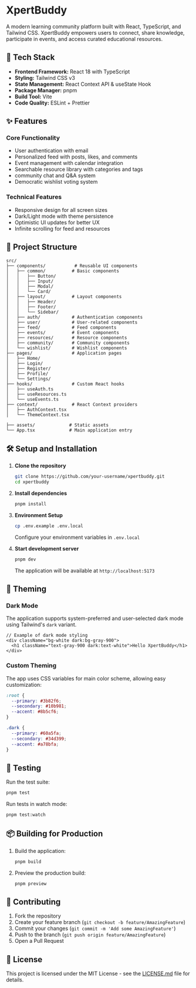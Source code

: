 # XpertBuddy

A modern learning community platform built with React, TypeScript, and Tailwind CSS. XpertBuddy empowers users to connect, share knowledge, participate in events, and access curated educational resources.

## 🚀 Tech Stack

- **Frontend Framework:** React 18 with TypeScript
- **Styling:** Tailwind CSS v3
- **State Management:** React Context API & useState Hook
- **Package Manager:** pnpm
- **Build Tool:** Vite
- **Code Quality:** ESLint + Prettier

## ✨ Features

### Core Functionality

- User authentication with email
- Personalized feed with posts, likes, and comments
- Event management with calendar integration
- Searchable resource library with categories and tags
- community chat and Q&A system
- Democratic wishlist voting system

### Technical Features

- Responsive design for all screen sizes
- Dark/Light mode with theme persistence
- Optimistic UI updates for better UX
- Infinite scrolling for feed and resources

## 📁 Project Structure

```
src/
├── components/           # Reusable UI components
│   ├── common/          # Basic components
│   │   ├── Button/
│   │   ├── Input/
│   │   ├── Modal/
│   │   └── Card/
│   ├── layout/          # Layout components
│   │   ├── Header/
│   │   ├── Footer/
│   │   └── Sidebar/
│   ├── auth/            # Authentication components
│   ├── user/            # User-related components
│   ├── feed/            # Feed components
│   ├── events/          # Event components
│   ├── resources/       # Resource components
│   ├── community/       # Community components
│   └── wishlist/        # Wishlist components
├── pages/               # Application pages
│   ├── Home/
│   ├── Login/
│   ├── Register/
│   ├── Profile/
│   └── Settings/
├── hooks/               # Custom React hooks
│   ├── useAuth.ts
│   ├── useResources.ts
│   └── useEvents.ts
├── context/             # React Context providers
│   ├── AuthContext.tsx
│   └── ThemeContext.tsx

├── assets/             # Static assets
└── App.tsx             # Main application entry
```

## 🛠️ Setup and Installation

1. **Clone the repository**

   ```bash
   git clone https://github.com/your-username/xpertbuddy.git
   cd xpertbuddy
   ```

2. **Install dependencies**

   ```bash
   pnpm install
   ```

3. **Environment Setup**

   ```bash
   cp .env.example .env.local
   ```

   Configure your environment variables in `.env.local`

4. **Start development server**
   ```bash
   pnpm dev
   ```
   The application will be available at `http://localhost:5173`

## 🎨 Theming

### Dark Mode

The application supports system-preferred and user-selected dark mode using Tailwind's `dark` variant.

```tsx
// Example of dark mode styling
<div className="bg-white dark:bg-gray-900">
  <h1 className="text-gray-900 dark:text-white">Hello XpertBuddy</h1>
</div>
```

### Custom Theming

The app uses CSS variables for main color scheme, allowing easy customization:

```css
:root {
  --primary: #3b82f6;
  --secondary: #10b981;
  --accent: #8b5cf6;
}

.dark {
  --primary: #60a5fa;
  --secondary: #34d399;
  --accent: #a78bfa;
}
```

## 🧪 Testing

Run the test suite:

```bash
pnpm test
```

Run tests in watch mode:

```bash
pnpm test:watch
```

## 📦 Building for Production

1. Build the application:

   ```bash
   pnpm build
   ```

2. Preview the production build:
   ```bash
   pnpm preview
   ```

## 🤝 Contributing

1. Fork the repository
2. Create your feature branch (`git checkout -b feature/AmazingFeature`)
3. Commit your changes (`git commit -m 'Add some AmazingFeature'`)
4. Push to the branch (`git push origin feature/AmazingFeature`)
5. Open a Pull Request

## 📄 License

This project is licensed under the MIT License - see the [LICENSE.md](LICENSE.md) file for details.
